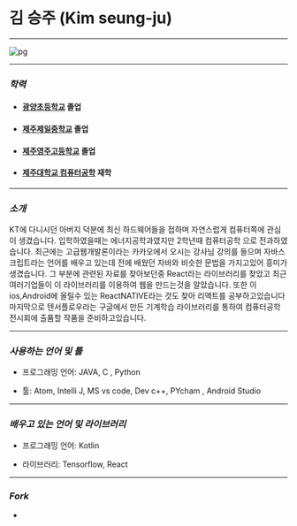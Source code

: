 # **김 승주 (Kim seung-ju)**
 ***
![pg](https://search.pstatic.net/common/?src=http%3A%2F%2Fblogfiles.naver.net%2F20130311_100%2Ftasunkiya7_1362929500347x1jn9_JPEG%2F1362929499486_BDrRyxSCUAAyYoO.jpg&type=b400)
 ***
 
 ### ***학력***
  * #### [광양초등학교](http://jeju-gwyang.jje.es.kr/) 졸업
  * #### [제주제일중학교](http://jeil.jje.ms.kr/) 졸업
  * #### [제주영주고등학교](http://jyj.jje.hs.kr/) 졸업
  * #### [제주대학교 컴퓨터공학](http://ce.jejunu.ac.kr/) 재학
   ***
   
  ### ***소개*** 
  KT에 다니시던 아버지 덕분에 최신 하드웨어들을 접하며 자연스럽게 컴퓨터쪽에 관심이 생겼습니다. 입학하였을때는 에너지공학과였지만 2학년때 컴퓨터공학     으로 전과하였습니다.
 최근에는 고급웹개발론이라는 카카오에서 오시는 강사님 강의를 들으며 자바스크립트라는 언어를 배우고 있는데 전에 배웠던 자바와 비슷한 문법을 가지고있어 흥미가 생겼습니다. 그 부분에 관련된 자료를 찾아보던중 React라는 라이브러리를 찾았고 최근 여러기업들이 이 라이브러리를 이용하여 웹을 만드는것을 알았습니다. 또한 이  ios,Android에 올릴수 있는 ReactNATIVE라는 것도 찾아 리액트를 공부하고있습니다
  마지막으로 텐서플로우라는 구글에서 만든 기계학습 라이브러리를 통하여 컴퓨터공학 전시회에 출품할 작품을 준비하고있습니다.
 
***

### ***사용하는 언어 및 툴***

* 프로그래밍 언어: JAVA, C , Python

* 툴: Atom, Intelli J, MS vs code, Dev c++, PYcham , Android Studio

***

### ***배우고 있는 언어 및 라이브러리***

* 프로그래밍 언어: Kotlin

* 라이브러리: Tensorflow, React 

***

### ***Fork***

*
